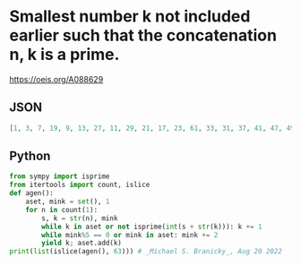 # Smallest number k not included earlier such that the concatenation n, k is a prime\.
https://oeis.org/A088629
## JSON
```JSON
[1, 3, 7, 19, 9, 13, 27, 11, 29, 21, 17, 23, 61, 33, 31, 37, 41, 47, 49, 39, 43, 51, 57, 59, 79, 63, 53, 87, 69, 67, 81, 71, 73, 91, 83, 77, 93, 89, 103, 99, 113, 97, 117, 101, 119, 133, 111, 109, 121, 123, 131, 127, 129, 139, 147, 149, 107, 151, 141, 161, 153, 137, 179]
```
## Python
```Python
from sympy import isprime
from itertools import count, islice
def agen():
    aset, mink = set(), 1
    for n in count(1):
        s, k = str(n), mink
        while k in aset or not isprime(int(s + str(k))): k += 1
        while mink%5 == 0 or mink in aset: mink += 2
        yield k; aset.add(k)
print(list(islice(agen(), 63))) # _Michael S. Branicky_, Aug 20 2022
```
